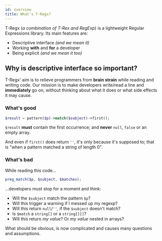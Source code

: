 ```yaml
---
id: overview
title: What's T-Regx?
---
```


T-Regx (*a combination of T-Rex and RegExp*) is a lightweight Regular Expressions library. Its main features are:
 - Descriptive interface *(and we mean it)*
 - Working **with** and **for** a developer
 - Being explicit *(and we mean it too)*

## Why is descriptive interface so important?

T-Regx' aim is to relieve programmers from **brain strain** while reading and writing code. Our mission is
to make developers write/read a line and **immediately** go on, without thinking about what it does or what side 
effects it may cause.

### What's good

```php
$result = pattern($p)->match($subject)->first();
```
`$result` **must** contain the first occurrence; and **never** `null`, `false` or an empty array.

And even if `first()` does return `''`, it's only because it's supposed to; that is "when a pattern matched a string of length 0".

### What's bad

While reading this code...

```php
preg_match($p, $subject, $matches);
```

...developers must stop for a moment and think:
 - Will the `$subject` match the pattern `$p`?
 - Will this trigger a warning if I messed up my regexp?
 - Will this return `null`/`''`, if the `$subject` doesn't match?
 - Is `$match` a `string[]` or a `string[][]`?
 - Will this return *my value*? Or *my value* nested in arrays?

What should be obvious, is now complicated and causes many questions and assumptions.
